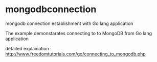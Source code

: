 # mongodbconnection
mongodb connection establishment with Go lang application

The example demonstarates connecting to to MongoDB from Go lang application

detailed explaination : http://www.freedomtutorials.com/go/connecting_to_mongodb.php
